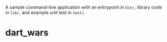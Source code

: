 A sample command-line application with an entrypoint in `bin/`, library code
in `lib/`, and example unit test in `test/`.
# dart_wars
